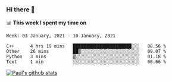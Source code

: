 ### Hi there 👋

📊 **This week I spent my time on**
<!--START_SECTION:waka-->
```text
Week: 03 January, 2021 - 10 January, 2021

C++      4 hrs 19 mins   ██████████████████████░░░   88.56 % 
Other    26 mins         ██▒░░░░░░░░░░░░░░░░░░░░░░   09.07 % 
Python   3 mins          ▒░░░░░░░░░░░░░░░░░░░░░░░░   01.18 % 
Text     1 min           ░░░░░░░░░░░░░░░░░░░░░░░░░   00.66 % 
```
<!--END_SECTION:waka-->


[![Paul's github stats](https://github-readme-stats.vercel.app/api?username=mickeyouyou&theme=dracula&show_icons=true)](https://github.com/anuraghazra/github-readme-stats)
